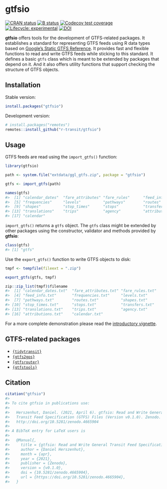 
# gtfsio

[![CRAN
status](https://www.r-pkg.org/badges/version/gtfsio)](https://CRAN.R-project.org/package=gtfsio)
[![B
status](https://github.com/r-transit/gtfsio/workflows/R-CMD-check/badge.svg)](https://github.com/r-transit/gtfsio/actions?query=workflow%3AR-CMD-check)
[![Codecov test
coverage](https://codecov.io/gh/r-transit/gtfsio/branch/master/graph/badge.svg)](https://codecov.io/gh/r-transit/gtfsio?branch=master)
[![Lifecycle:
experimental](https://img.shields.io/badge/lifecycle-experimental-orange.svg)](https://lifecycle.r-lib.org/articles/stages.html)
[![DOI](https://zenodo.org/badge/DOI/10.5281/zenodo.4665904.svg)](https://zenodo.org/record/4665904)

**gtfsio** offers tools for the development of GTFS-related packages. It
establishes a standard for representing GTFS feeds using R data types
based on [Google’s Static GTFS
Reference](https://developers.google.com/transit/gtfs/reference). It
provides fast and flexible functions to read and write GTFS feeds while
sticking to this standard. It defines a basic `gtfs` class which is
meant to be extended by packages that depend on it. And it also offers
utility functions that support checking the structure of GTFS objects.

## Installation

Stable version:

``` r
install.packages("gtfsio")
```

Development version:

``` r
# install.packages("remotes")
remotes::install_github("r-transit/gtfsio")
```

## Usage

GTFS feeds are read using the `import_gtfs()` function:

``` r
library(gtfsio)

path <- system.file("extdata/ggl_gtfs.zip", package = "gtfsio")

gtfs <- import_gtfs(path)

names(gtfs)
#>  [1] "calendar_dates"  "fare_attributes" "fare_rules"      "feed_info"      
#>  [5] "frequencies"     "levels"          "pathways"        "routes"         
#>  [9] "shapes"          "stop_times"      "stops"           "transfers"      
#> [13] "translations"    "trips"           "agency"          "attributions"   
#> [17] "calendar"
```

`import_gtfs()` returns a `gtfs` object. The `gtfs` class might be
extended by other packages using the constructor, validator and methods
provided by **gtfsio**:

``` r
class(gtfs)
#> [1] "gtfs"
```

Use the `export_gtfs()` function to write GTFS objects to disk:

``` r
tmpf <- tempfile(fileext = ".zip")

export_gtfs(gtfs, tmpf)

zip::zip_list(tmpf)$filename
#>  [1] "calendar_dates.txt"  "fare_attributes.txt" "fare_rules.txt"     
#>  [4] "feed_info.txt"       "frequencies.txt"     "levels.txt"         
#>  [7] "pathways.txt"        "routes.txt"          "shapes.txt"         
#> [10] "stop_times.txt"      "stops.txt"           "transfers.txt"      
#> [13] "translations.txt"    "trips.txt"           "agency.txt"         
#> [16] "attributions.txt"    "calendar.txt"
```

For a more complete demonstration please read the [introductory
vignette](https://r-transit.github.io/gtfsio/articles/gtfsio.html).

## GTFS-related packages

-   [`{tidytransit}`](https://github.com/r-transit/tidytransit)
-   [`{gtfs2gps}`](https://github.com/ipeaGIT/gtfs2gps)
-   [`{gtfsrouter}`](https://github.com/ATFutures/gtfs-router)
-   [`{gtfstools}`](https://github.com/ipeaGIT/gtfstools)

## Citation

``` r
citation("gtfsio")
#> 
#> To cite gtfsio in publications use:
#> 
#>   Herszenhut, Daniel. (2021, April 6). gtfsio: Read and Write General
#>   Transit Feed Specification (GTFS) Files (Version v0.1.0). Zenodo.
#>   http://doi.org/10.5281/zenodo.4665904
#> 
#> A BibTeX entry for LaTeX users is
#> 
#>   @Manual{,
#>     title = {gtfsio: Read and Write General Transit Feed Specification (GTFS) Files},
#>     author = {Daniel Herszenhut},
#>     month = {apr},
#>     year = {2021},
#>     publisher = {Zenodo},
#>     version = {v0.1.0},
#>     doi = {10.5281/zenodo.4665904},
#>     url = {https://doi.org/10.5281/zenodo.4665904},
#>   }
```
